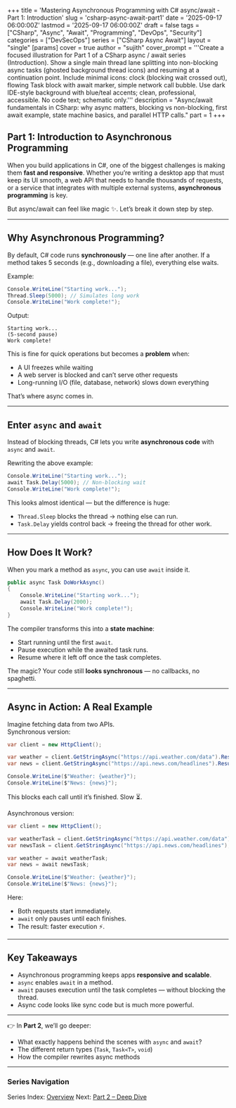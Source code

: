 +++
title = 'Mastering Asynchronous Programming with C# async/await - Part 1: Introduction'
slug = 'csharp-async-await-part1'
date = '2025-09-17 06:00:00Z'
lastmod = '2025-09-17 06:00:00Z'
draft = false
tags = ["CSharp", "Async", "Await", "Programming", "DevOps", "Security"]
categories = ["DevSecOps"]
series = ["CSharp Async Await"]
layout = "single"
[params]
    cover = true
    author = "sujith"
  cover_prompt = '''Create a focused illustration for Part 1 of a CSharp async / await series (Introduction).
Show a single main thread lane splitting into non-blocking async tasks (ghosted background thread icons) and resuming at a continuation point.
Include minimal icons: clock (blocking wait crossed out), flowing Task block with await marker, simple network call bubble.
Use dark IDE-style background with blue/teal accents; clean, professional, accessible. No code text; schematic only.'''
description = "Async/await fundamentals in CSharp: why async matters, blocking vs non-blocking, first await example, state machine basics, and parallel HTTP calls."
part = 1
+++

## Part 1: Introduction to Asynchronous Programming

When you build applications in C#, one of the biggest challenges is making them **fast and responsive**. Whether you’re writing a desktop app that must keep its UI smooth, a web API that needs to handle thousands of requests, or a service that integrates with multiple external systems, **asynchronous programming** is key.

But async/await can feel like magic ✨. Let’s break it down step by step.

---

## Why Asynchronous Programming?

By default, C# code runs **synchronously** — one line after another. If a method takes 5 seconds (e.g., downloading a file), everything else waits.  

Example:

```csharp
Console.WriteLine("Starting work...");
Thread.Sleep(5000); // Simulates long work
Console.WriteLine("Work complete!");
```

Output:

```text
Starting work...
(5-second pause)
Work complete!
```

This is fine for quick operations but becomes a **problem** when:

- A UI freezes while waiting  
- A web server is blocked and can’t serve other requests  
- Long-running I/O (file, database, network) slows down everything  

That’s where async comes in.

---

## Enter `async` and `await`

Instead of blocking threads, C# lets you write **asynchronous code** with `async` and `await`.  

Rewriting the above example:

```csharp
Console.WriteLine("Starting work...");
await Task.Delay(5000); // Non-blocking wait
Console.WriteLine("Work complete!");
```

This looks almost identical — but the difference is huge:

- `Thread.Sleep` blocks the thread → nothing else can run.  
- `Task.Delay` yields control back → freeing the thread for other work.  

---

## How Does It Work?

When you mark a method as `async`, you can use `await` inside it.  

```csharp
public async Task DoWorkAsync()
{
    Console.WriteLine("Starting work...");
    await Task.Delay(2000);
    Console.WriteLine("Work complete!");
}
```

The compiler transforms this into a **state machine**:

- Start running until the first `await`.  
- Pause execution while the awaited task runs.  
- Resume where it left off once the task completes.  

The magic? Your code still **looks synchronous** — no callbacks, no spaghetti.

---

## Async in Action: A Real Example

Imagine fetching data from two APIs.  
Synchronous version:

```csharp
var client = new HttpClient();

var weather = client.GetStringAsync("https://api.weather.com/data").Result;
var news = client.GetStringAsync("https://api.news.com/headlines").Result;

Console.WriteLine($"Weather: {weather}");
Console.WriteLine($"News: {news}");
```

This blocks each call until it’s finished. Slow ⏳.

Asynchronous version:

```csharp
var client = new HttpClient();

var weatherTask = client.GetStringAsync("https://api.weather.com/data");
var newsTask = client.GetStringAsync("https://api.news.com/headlines");

var weather = await weatherTask;
var news = await newsTask;

Console.WriteLine($"Weather: {weather}");
Console.WriteLine($"News: {news}");
```

Here:

- Both requests start immediately.  
- `await` only pauses until each finishes.  
- The result: faster execution ⚡.  

---

## Key Takeaways

- Asynchronous programming keeps apps **responsive and scalable**.  
- `async` enables `await` in a method.  
- `await` pauses execution until the task completes — without blocking the thread.  
- Async code looks like sync code but is much more powerful.  

---

👉 In **Part 2**, we’ll go deeper:  

- What exactly happens behind the scenes with `async` and `await`?  
- The different return types (`Task`, `Task<T>`, `void`)  
- How the compiler rewrites async methods

---

### Series Navigation

Series Index: [Overview](/posts/2025/09/csharp-async-await/)
Next: [Part 2 – Deep Dive](/posts/2025/09/csharp-async-await-part2/)